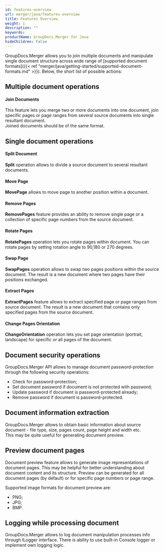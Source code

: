 ```yaml
---
id: features-overview
url: merger/java/features-overview
title: Features Overview
weight: 1
description: ""
keywords: 
productName: GroupDocs.Merger for Java
hideChildren: False
---
```

GroupDocs.Merger allows you to join multiple documents and manipulate single document structure across wide range of [supported document formats]({{< ref "merger/java/getting-started/supported-document-formats.md" >}}). Below, the short list of possible actions:

## Multiple document operations
#### Join Documents
This feature lets you merge two or more documents into one document, join specific pages or page ranges from several source documents into single resultant document.  
Joined documents should be of the same format. 

## Single document operations
#### Split Document
**Split** operation allows to divide a source document to several resultant documents.

#### Move Page
**MovePage** allows to move page to another position within a document. 

#### Remove Pages
**RemovePages** feature provides an ability to remove single page or a collection of specific page numbers from the source document. 

#### Rotate Pages
**RotatePages** operation lets you rotate pages within document. You can rotate pages by setting rotation angle to 90,180 or 270 degrees. 

#### Swap Page
**SwapPages** operation allows to swap two pages positions within the source document. The result is a new document where two pages have their positions exchanged.

#### Extract Pages
**ExtractPages** feature allows to extract specified page or page ranges from source document. The result is a new document that contains only specified pages from the source document.

#### Change Pages Orientation
**ChangeOrientation** operation lets you set page orientation (portrait, landscape) for specific or all pages of the document.

## Document security operations
GroupDocs.Merger API allows to manage document password-protection through the following security operations:
*   Check for password-protection;
*   Set document password if document is not protected with password;
*   Update password if document is password-protected already;
*   Remove password if document is password-protected. 

## Document information extraction
GroupDocs.Merger allows to obtain basic information about source document - file type, size, pages count, page height and width etc.  
This may be quite useful for generating document preview.

## Preview document pages
Document preview feature allows to generate image representations of document pages. This may be helpful for better understanding about document content and its structure. Preview can be generated for all document pages (by default) or for specific page numbers or page range.

Supported image formats for document preview are:
*   PNG;
*   JPG;
*   BMP.

## Logging while processing document 
GroupDocs.Merger allows to log document manipulation processes info through ILogger interface. There is ability to use built-in Console logger or implement own logging logic.
